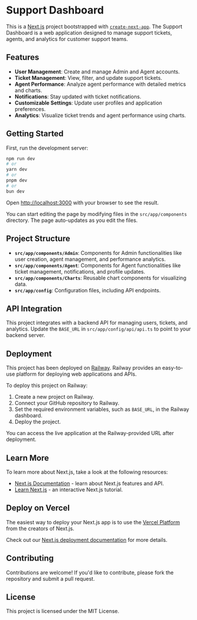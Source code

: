 # Support Dashboard

This is a [Next.js](https://nextjs.org) project bootstrapped with [`create-next-app`](https://nextjs.org/docs/app/api-reference/cli/create-next-app). The Support Dashboard is a web application designed to manage support tickets, agents, and analytics for customer support teams.

## Features

- **User Management**: Create and manage Admin and Agent accounts.
- **Ticket Management**: View, filter, and update support tickets.
- **Agent Performance**: Analyze agent performance with detailed metrics and charts.
- **Notifications**: Stay updated with ticket notifications.
- **Customizable Settings**: Update user profiles and application preferences.
- **Analytics**: Visualize ticket trends and agent performance using charts.

## Getting Started

First, run the development server:

```bash
npm run dev
# or
yarn dev
# or
pnpm dev
# or
bun dev
```

Open [http://localhost:3000](http://localhost:3000) with your browser to see the result.

You can start editing the page by modifying files in the `src/app/components` directory. The page auto-updates as you edit the files.

## Project Structure

- **`src/app/components/Admin`**: Components for Admin functionalities like user creation, agent management, and performance analytics.
- **`src/app/components/Agent`**: Components for Agent functionalities like ticket management, notifications, and profile updates.
- **`src/app/components/Charts`**: Reusable chart components for visualizing data.
- **`src/app/config`**: Configuration files, including API endpoints.

## API Integration

This project integrates with a backend API for managing users, tickets, and analytics. Update the `BASE_URL` in `src/app/config/api/api.ts` to point to your backend server.

## Deployment

This project has been deployed on [Railway](https://railway.app). Railway provides an easy-to-use platform for deploying web applications and APIs.

To deploy this project on Railway:

1. Create a new project on Railway.
2. Connect your GitHub repository to Railway.
3. Set the required environment variables, such as `BASE_URL`, in the Railway dashboard.
4. Deploy the project.

You can access the live application at the Railway-provided URL after deployment.

## Learn More

To learn more about Next.js, take a look at the following resources:

- [Next.js Documentation](https://nextjs.org/docs) - learn about Next.js features and API.
- [Learn Next.js](https://nextjs.org/learn) - an interactive Next.js tutorial.

## Deploy on Vercel

The easiest way to deploy your Next.js app is to use the [Vercel Platform](https://vercel.com/new?utm_medium=default-template&filter=next.js&utm_source=create-next-app&utm_campaign=create-next-app-readme) from the creators of Next.js.

Check out our [Next.js deployment documentation](https://nextjs.org/docs/app/building-your-application/deploying) for more details.

## Contributing

Contributions are welcome! If you'd like to contribute, please fork the repository and submit a pull request.

## License

This project is licensed under the MIT License.
